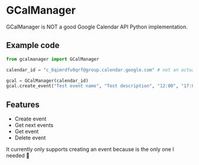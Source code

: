 # GCalManager
GCalManager is NOT a good Google Calendar API Python implementation.

## Example code
```python
from gcalmanager import GCalManager

calendar_id = "c_6qimrdfv0qrf@group.calendar.google.com" # not an actual calendar id just an example

gcal = GCalManager(calendar_id)
gcal.create_event("Test event name", "Test description", "12:00", "17:00", "2022-12-01")
```

## Features
- Create event
- Get next events
- Get event
- Delete event

It currently only supports creating an event because is the only one I needed 🤡